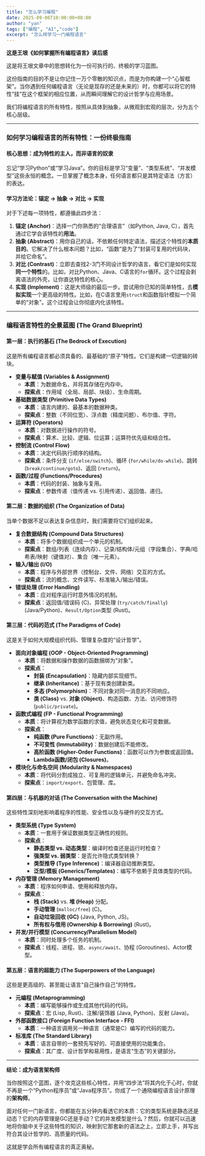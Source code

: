 ```yaml
---
title: "怎么学习编程"
date: 2025-09-06T10:00:00+08:00
author: "yan"
tags: ["编程", "AI","code"]
excerpt: "怎么样学习一门编程语言"
---
```



**这是王垠《如何掌握所有编程语言》读后感**

这是将王垠文章中的思想转化为一份可执行的、终极的学习蓝图。

这份指南的目的不是让你记住一万个零散的知识点，而是为你构建一个“心智框架”。当你遇到任何编程语言（无论是现存的还是未来的）时，你都可以将它的特性“挂”在这个框架的相应位置，从而瞬间理解它的设计哲学与应用场景。

我们将编程语言的所有特性，按照从具体到抽象，从微观到宏观的层次，分为五个核心层级。

---

### **如何学习编程语言的所有特性：一份终极指南**

#### **核心思想：成为特性的主人，而非语言的奴隶**

忘记“学习Python”或“学习Java”。你的目标是学习“变量”、“类型系统”、“并发模型”这些永恒的概念。一旦掌握了概念本身，任何语言都只是其特定语法（方言）的表达。

#### **学习方法论：锚定 -> 抽象 -> 对比 -> 实现**

对于下述每一项特性，都遵循此四步法：
1.  **锚定 (Anchor)**：选择一门你熟悉的“合理语言”（如Python, Java, C），首先通过它学会该特性的**用法**。
2.  **抽象 (Abstract)**：用你自己的话，不依赖任何特定语法，描述这个特性的**本质目的**。它解决了什么根本问题？比如，“函数”是为了“封装可复用的代码块，并给它命名”。
3.  **对比 (Contrast)**：立即去查找2-3门不同设计哲学的语言，看它们是如何实现**同一个特性**的。比如，对比Python、Java、C语言的`for`循环。这个过程会剥离语法的外壳，让你直达特性的核心。
4.  **实现 (Implement)**：这是大师级的最后一步。尝试用你已知的简单特性，去**模拟实现**一个更高级的特性。比如，在C语言里用`struct`和函数指针模拟一个简单的“对象”。这个过程会让你彻底内化该特性。

---

### **编程语言特性的全景蓝图 (The Grand Blueprint)**

#### **第一层：执行的基石 (The Bedrock of Execution)**

这是所有编程语言都必须具备的、最基础的“原子”特性。它们是构建一切逻辑的砖块。

*   **变量与赋值 (Variables & Assignment)**
    *   **本质**：为数据命名，并将其存储在内存中。
    *   **探索点**：作用域（全局、局部、块级）、生命周期。
*   **基础数据类型 (Primitive Data Types)**
    *   **本质**：语言内建的、最基本的数据种类。
    *   **探索点**：整数（不同位宽）、浮点数（精度问题）、布尔值、字符。
*   **运算符 (Operators)**
    *   **本质**：对数据进行操作的符号。
    *   **探索点**：算术、比较、逻辑、位运算；运算符优先级和结合性。
*   **控制流 (Control Flow)**
    *   **本质**：决定代码执行顺序的结构。
    *   **探索点**：条件分支 (`if/else/switch`)、循环 (`for/while/do-while`)、跳转 (`break/continue/goto`)、返回 (`return`)。
*   **函数/过程 (Functions/Procedures)**
    *   **本质**：代码的封装、抽象与复用。
    *   **探索点**：参数传递（值传递 vs. 引用传递）、返回值、递归。

#### **第二层：数据的组织 (The Organization of Data)**

当单个数据不足以表达复杂信息时，我们需要将它们组织起来。

*   **复合数据结构 (Compound Data Structures)**
    *   **本质**：将多个数据组织成一个单元的机制。
    *   **探索点**：数组/列表（连续内存）、记录/结构体/元组（字段集合）、字典/哈希表/映射（键值对）、集合（唯一元素）。
*   **输入/输出 (I/O)**
    *   **本质**：程序与外部世界（控制台、文件、网络）交互的方式。
    *   **探索点**：流的概念、文件读写、标准输入/输出/错误。
*   **错误处理 (Error Handling)**
    *   **本质**：应对程序运行时意外情况的机制。
    *   **探索点**：返回值/错误码 (C)、异常处理 (`try/catch/finally`) (Java/Python)、`Result/Option`类型 (Rust)。

#### **第三层：代码的范式 (The Paradigms of Code)**

这是关于如何大规模组织代码、管理复杂度的“设计哲学”。

*   **面向对象编程 (OOP - Object-Oriented Programming)**
    *   **本质**：将数据和操作数据的函数捆绑为“对象”。
    *   **探索点**：
        *   **封装 (Encapsulation)**：隐藏内部实现细节。
        *   **继承 (Inheritance)**：基于现有类创建新类。
        *   **多态 (Polymorphism)**：不同对象对同一消息的不同响应。
        *   **类 (Class)** vs. **对象 (Object)**、构造函数、方法、访问修饰符 (`public/private`)。
*   **函数式编程 (FP - Functional Programming)**
    *   **本质**：将计算视为数学函数的求值，避免状态变化和可变数据。
    *   **探索点**：
        *   **纯函数 (Pure Functions)**：无副作用。
        *   **不可变性 (Immutability)**：数据创建后不能修改。
        *   **高阶函数 (Higher-Order Functions)**：函数可以作为参数或返回值。
        *   **Lambda函数/闭包 (Closures)**。
*   **模块化与命名空间 (Modularity & Namespaces)**
    *   **本质**：将代码分割成独立、可复用的逻辑单元，并避免命名冲突。
    *   **探索点**：`import/export`、包管理、库。

#### **第四层：与机器的对话 (The Conversation with the Machine)**

这些特性深刻地影响着程序的性能、安全性以及与硬件的交互方式。

*   **类型系统 (Type System)**
    *   **本质**：一套用于保证数据类型正确性的规则。
    *   **探索点**：
        *   **静态类型 vs. 动态类型**：编译时检查还是运行时检查？
        *   **强类型 vs. 弱类型**：是否允许隐式类型转换？
        *   **类型推导 (Type Inference)**：编译器自动推断类型。
        *   **泛型/模板 (Generics/Templates)**：编写不依赖于具体类型的代码。
*   **内存管理 (Memory Management)**
    *   **本质**：程序如何申请、使用和释放内存。
    *   **探索点**：
        *   **栈 (Stack)** vs. **堆 (Heap)** 分配。
        *   **手动管理** (`malloc/free`) (C)。
        *   **自动垃圾回收 (GC)** (Java, Python, JS)。
        *   **所有权与借用 (Ownership & Borrowing)** (Rust)。
*   **并发/并行模型 (Concurrency/Parallelism Model)**
    *   **本质**：同时处理多个任务的机制。
    *   **探索点**：线程、进程、锁、`async/await`、协程 (Goroutines)、Actor模型。

#### **第五层：语言的超能力 (The Superpowers of the Language)**

这些是更高级的、甚至能让语言“自己操作自己”的特性。

*   **元编程 (Metaprogramming)**
    *   **本质**：编写能够操作或生成其他代码的代码。
    *   **探索点**：宏 (Lisp, Rust)、注解/装饰器 (Java, Python)、反射 (Java)。
*   **外部函数接口 (Foreign Function Interface - FFI)**
    *   **本质**：一种语言调用另一种语言（通常是C）编写的代码的能力。
*   **标准库 (The Standard Library)**
    *   **本质**：语言自带的一套预先写好的、可直接使用的功能集合。
    *   **探索点**：其广度、设计哲学和易用性，是语言“生态”的关键部分。

---

**结论：成为语言架构师**

当你按照这个蓝图，逐个攻克这些核心特性，并用“四步法”将其内化于心时，你就不再是一个“Python程序员”或“Java程序员”。你成了一个通晓编程语言设计原理的**架构师**。

面对任何一门新语言，你都能在五分钟内看透它的本质：它的类型系统是静态还是动态？它的内存管理是GC还是手动？它的并发模型是什么？然后，你就可以迅速地将你脑中关于这些特性的知识，映射到它那套新的语法之上，立即上手，并写出符合其设计哲学的、高质量的代码。

这就是学会所有编程语言的真正奥秘。